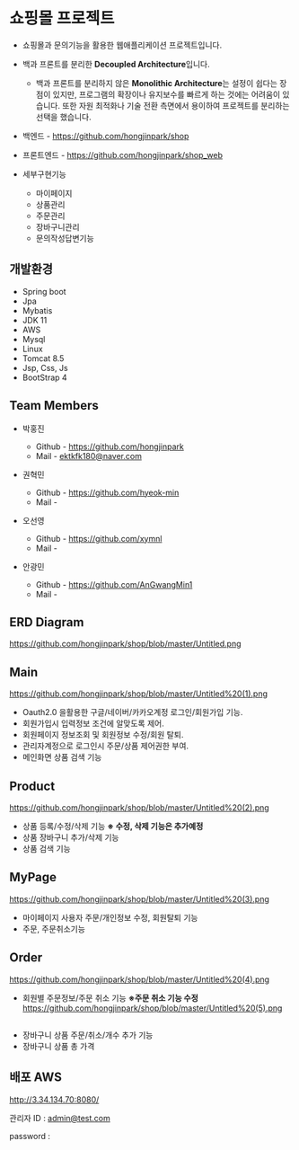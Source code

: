 

# 쇼핑몰 프로젝트

- 쇼핑몰과 문의기능을 활용한 웹애플리케이션 프로젝트입니다.
- 백과 프론트를 분리한 **Decoupled Architecture**입니다.
    - 백과 프론트를 분리하지 않은 **Monolithic Architecture**는 설정이 쉽다는 장점이 있지만, 프로그램의 확장이나 유지보수를 빠르게 하는 것에는 어려움이 있습니다. 또한 자원 최적화나 기술 전환 측면에서 용이하여 프로젝트를 분리하는 선택을 했습니다.
    
- 백엔드 - https://github.com/hongjinpark/shop
- 프론트엔드 - https://github.com/hongjinpark/shop_web

- 세부구현기능
    - 마이페이지
    - 상품관리
    - 주문관리
    - 장바구니관리
    - 문의작성답변기능

## 개발환경

- Spring boot
- Jpa
- Mybatis
- JDK 11
- AWS
- Mysql
- Linux
- Tomcat 8.5
- Jsp, Css, Js
- BootStrap 4

## Team Members

- 박홍진
    - Github - https://github.com/hongjinpark
    - Mail - ektkfk180@naver.com

- 권혁민
    - Github - https://github.com/hyeok-min
    - Mail -

- 오선영
    - Github - https://github.com/xymnl
    - Mail -

- 안광민
    - Github - https://github.com/AnGwangMin1
    - Mail -
    

## ERD Diagram
https://github.com/hongjinpark/shop/blob/master/Untitled.png

## Main
https://github.com/hongjinpark/shop/blob/master/Untitled%20(1).png

- Oauth2.0 을활용한 구글/네이버/카카오계정 로그인/회원가입 기능.
- 회원가입시 입력정보 조건에 알맞도록 제어.
- 회원페이지 정보조회 및 회원정보 수정/회원 탈퇴.
- 관리자계정으로 로그인시 주문/상품 제어권한 부여.
- 메인화면 상품 검색 기능

## Product
https://github.com/hongjinpark/shop/blob/master/Untitled%20(2).png

- 상품 등록/수정/삭제 기능 **※ 수정, 삭제 기능은 추가예정**
- 상품 장바구니 추가/삭제 기능
- 상품 검색 기능

## MyPage
https://github.com/hongjinpark/shop/blob/master/Untitled%20(3).png

- 마이페이지 사용자 주문/개인정보 수정, 회원탈퇴 기능
- 주문, 주문취소기능

## Order
https://github.com/hongjinpark/shop/blob/master/Untitled%20(4).png

- 회원별 주문정보/주문 취소 기능 **※주문 취소 기능 수정**
https://github.com/hongjinpark/shop/blob/master/Untitled%20(5).png

## 
- 장바구니 상품 주문/취소/개수 추가 기능
- 장바구니 상품 총 가격

## 배포 AWS

http://3.34.134.70:8080/

관리자 ID : admin@test.com

password :
